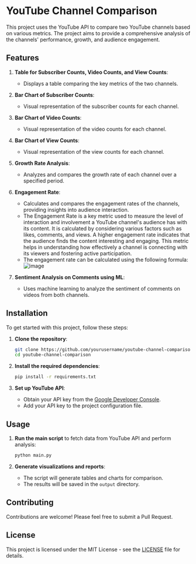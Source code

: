 # YouTube Channel Comparison

This project uses the YouTube API to compare two YouTube channels based on various metrics. The project aims to provide a comprehensive analysis of the channels' performance, growth, and audience engagement.

## Features

1. **Table for Subscriber Counts, Video Counts, and View Counts**:
   - Displays a table comparing the key metrics of the two channels.

2. **Bar Chart of Subscriber Counts**:
   - Visual representation of the subscriber counts for each channel.

3. **Bar Chart of Video Counts**:
   - Visual representation of the video counts for each channel.

4. **Bar Chart of View Counts**:
   - Visual representation of the view counts for each channel.

5. **Growth Rate Analysis**:
   - Analyzes and compares the growth rate of each channel over a specified period.

6. **Engagement Rate**:
   - Calculates and compares the engagement rates of the channels, providing insights into audience interaction.
   - The Engagement Rate is a key metric used to measure the level of interaction and involvement a YouTube channel's audience has with its content. It is calculated by      considering various factors such as likes, comments, and views. A higher engagement rate indicates that the audience finds the content interesting and engaging. 
     This metric helps in understanding how effectively a channel is connecting with its viewers and fostering active participation.
   - The engagement rate can be calculated using the following formula:
     ![image](https://github.com/user-attachments/assets/71830087-fe6e-4b07-99c4-8b493bbd20af)


7. **Sentiment Analysis on Comments using ML**:
   - Uses machine learning to analyze the sentiment of comments on videos from both channels.

## Installation

To get started with this project, follow these steps:

1. **Clone the repository**:
    ```bash
    git clone https://github.com/yourusername/youtube-channel-comparison.git
    cd youtube-channel-comparison
    ```

2. **Install the required dependencies**:
    ```bash
    pip install -r requirements.txt
    ```

3. **Set up YouTube API**:
   - Obtain your API key from the [Google Developer Console](https://console.developers.google.com/).
   - Add your API key to the project configuration file.

## Usage

1. **Run the main script** to fetch data from YouTube API and perform analysis:
    ```bash
    python main.py
    ```

2. **Generate visualizations and reports**:
    - The script will generate tables and charts for comparison.
    - The results will be saved in the `output` directory.

## Contributing

Contributions are welcome! Please feel free to submit a Pull Request.

## License

This project is licensed under the MIT License - see the [LICENSE](LICENSE) file for details.
